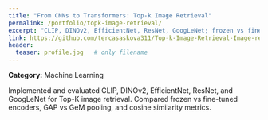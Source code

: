 ```yaml
---
title: "From CNNs to Transformers: Top-k Image Retrieval"
permalink: /portfolio/topk-image-retrieval/
excerpt: "CLIP, DINOv2, EfficientNet, ResNet, GoogLeNet; frozen vs fine-tuned; GAP vs GeM; cosine similarity."
link: https://github.com/tercasaskova311/Top-k-Image-Retrieval-Image-recognition-
header:
  teaser: profile.jpg   # only filename
---
```

**Category:** Machine Learning

Implemented and evaluated CLIP, DINOv2, EfficientNet, ResNet, and GoogLeNet for Top-K image retrieval. Compared frozen vs fine-tuned encoders, GAP vs GeM pooling, and cosine similarity metrics.

